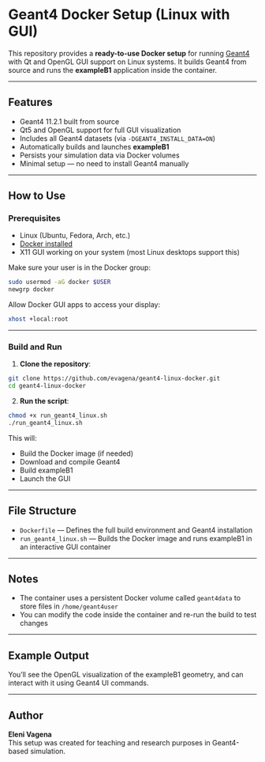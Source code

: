 
# Geant4 Docker Setup (Linux with GUI)

This repository provides a **ready-to-use Docker setup** for running [Geant4](https://geant4.web.cern.ch/) with Qt and OpenGL GUI support on Linux systems. It builds Geant4 from source and runs the **exampleB1** application inside the container.

---

## Features

- Geant4 11.2.1 built from source
- Qt5 and OpenGL support for full GUI visualization
- Includes all Geant4 datasets (via `-DGEANT4_INSTALL_DATA=ON`)
- Automatically builds and launches **exampleB1**
- Persists your simulation data via Docker volumes
- Minimal setup — no need to install Geant4 manually

---

## How to Use

### Prerequisites

- Linux (Ubuntu, Fedora, Arch, etc.)
- [Docker installed](https://docs.docker.com/get-docker/)
- X11 GUI working on your system (most Linux desktops support this)

Make sure your user is in the Docker group:

```bash
sudo usermod -aG docker $USER
newgrp docker
```

Allow Docker GUI apps to access your display:

```bash
xhost +local:root
```

---

### Build and Run

1. **Clone the repository**:

```bash
git clone https://github.com/evagena/geant4-linux-docker.git
cd geant4-linux-docker
```

2. **Run the script**:

```bash
chmod +x run_geant4_linux.sh
./run_geant4_linux.sh
```

This will:
- Build the Docker image (if needed)
- Download and compile Geant4
- Build exampleB1
- Launch the GUI

---

## File Structure

- `Dockerfile` — Defines the full build environment and Geant4 installation
- `run_geant4_linux.sh` — Builds the Docker image and runs exampleB1 in an interactive GUI container

---

## Notes

- The container uses a persistent Docker volume called `geant4data` to store files in `/home/geant4user`
- You can modify the code inside the container and re-run the build to test changes

---

## Example Output

You’ll see the OpenGL visualization of the exampleB1 geometry, and can interact with it using Geant4 UI commands.

---

## Author

**Eleni Vagena**  
This setup was created for teaching and research purposes in Geant4-based simulation.
